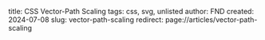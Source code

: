 title: CSS Vector-Path Scaling
tags: css, svg, unlisted
author: FND
created: 2024-07-08
slug: vector-path-scaling
redirect: page://articles/vector-path-scaling

